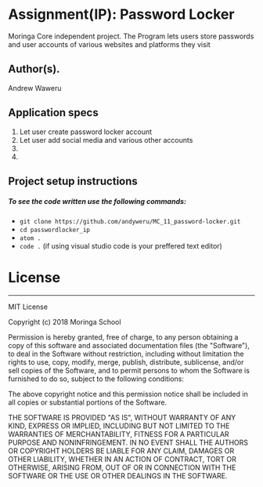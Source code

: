 # Assignment(IP): Password Locker

Moringa Core independent project. The Program lets users store passwords and user accounts of various websites and platforms they visit

## Author(s).

Andrew Waweru

## Application specs

1. Let user create password locker account
2. Let user add social media and various other accounts
3. 
4. 



## Project setup instructions
##### To see the code written use the following commands:

- `git clone https://github.com/andyweru/MC_11_password-locker.git`
- `cd passwordlocker_ip`
- `atom .`
- `code .` (if using visual studio code is your preffered text editor)






# License
----
MIT License

Copyright (c) 2018 Moringa School

Permission is hereby granted, free of charge, to any person obtaining a copy of this software and associated documentation files (the "Software"), to deal in the Software without restriction, including without limitation the rights to use, copy, modify, merge, publish, distribute, sublicense, and/or sell copies of the Software, and to permit persons to whom the Software is furnished to do so, subject to the following conditions:

The above copyright notice and this permission notice shall be included in all copies or substantial portions of the Software.

THE SOFTWARE IS PROVIDED "AS IS", WITHOUT WARRANTY OF ANY KIND, EXPRESS OR IMPLIED, INCLUDING BUT NOT LIMITED TO THE WARRANTIES OF MERCHANTABILITY, FITNESS FOR A PARTICULAR PURPOSE AND NONINFRINGEMENT. IN NO EVENT SHALL THE AUTHORS OR COPYRIGHT HOLDERS BE LIABLE FOR ANY CLAIM, DAMAGES OR OTHER LIABILITY, WHETHER IN AN ACTION OF CONTRACT, TORT OR OTHERWISE, ARISING FROM, OUT OF OR IN CONNECTION WITH THE SOFTWARE OR THE USE OR OTHER DEALINGS IN THE SOFTWARE.